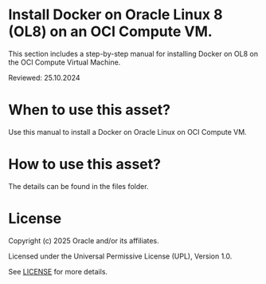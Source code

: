 # Install Docker on Oracle Linux 8 (OL8) on an OCI Compute VM.

This section includes a step-by-step manual for installing Docker on OL8 on the OCI Compute Virtual Machine.
 
Reviewed: 25.10.2024
 
# When to use this asset?
 
Use this manual to install a Docker on Oracle Linux on OCI Compute VM.
 
# How to use this asset?
 
The details can be found in the files folder.
 
# License
 
Copyright (c) 2025 Oracle and/or its affiliates.
 
Licensed under the Universal Permissive License (UPL), Version 1.0.
 
See [LICENSE](https://github.com/oracle-devrel/technology-engineering/blob/main/LICENSE) for more details.



